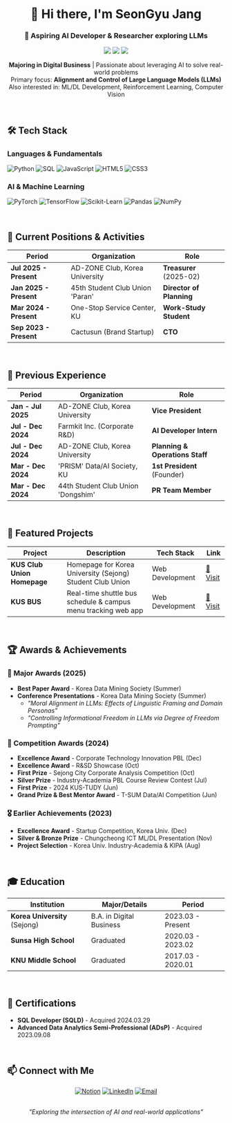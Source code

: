 <div align="center">
  <h1>👋 Hi there, I'm SeonGyu Jang</h1>
  <h3>🚀 Aspiring AI Developer & Researcher exploring LLMs</h3>
  
  <p>
    <img src="https://img.shields.io/badge/🇰🇷_South_Korea-white?style=flat-square" />
    <img src="https://img.shields.io/badge/Born_2004-blue?style=flat-square" />
    <img src="https://img.shields.io/badge/Korea_University-crimson?style=flat-square" />
  </p>
  
  <p>
    <b>Majoring in Digital Business</b> | Passionate about leveraging AI to solve real-world problems
    <br/>
    Primary focus: <b>Alignment and Control of Large Language Models (LLMs)</b>
    <br/>
    Also interested in: ML/DL Development, Reinforcement Learning, Computer Vision
  </p>
</div>

<br/>

## 🛠️ Tech Stack

### Languages & Fundamentals
![Python](https://img.shields.io/badge/Python-3776AB?style=flat-square&logo=python&logoColor=white)
![SQL](https://img.shields.io/badge/SQL-4479A1?style=flat-square&logo=postgresql&logoColor=white)
![JavaScript](https://img.shields.io/badge/JavaScript-F7DF1E?style=flat-square&logo=javascript&logoColor=black)
![HTML5](https://img.shields.io/badge/HTML5-E34F26?style=flat-square&logo=html5&logoColor=white)
![CSS3](https://img.shields.io/badge/CSS3-1572B6?style=flat-square&logo=css3&logoColor=white)

### AI & Machine Learning
![PyTorch](https://img.shields.io/badge/PyTorch-EE4C2C?style=flat-square&logo=pytorch&logoColor=white)
![TensorFlow](https://img.shields.io/badge/TensorFlow-FF6F00?style=flat-square&logo=tensorflow&logoColor=white)
![Scikit-Learn](https://img.shields.io/badge/scikit--learn-F7931E?style=flat-square&logo=scikit-learn&logoColor=white)
![Pandas](https://img.shields.io/badge/Pandas-150458?style=flat-square&logo=pandas&logoColor=white)
![NumPy](https://img.shields.io/badge/NumPy-013243?style=flat-square&logo=numpy&logoColor=white)

<br/>

## 🚀 Current Positions & Activities

| Period | Organization | Role |
|--------|-------------|------|
| **Jul 2025 - Present** | AD-ZONE Club, Korea University | **Treasurer** (2025-02) |
| **Jan 2025 - Present** | 45th Student Club Union 'Paran' | **Director of Planning** |
| **Mar 2024 - Present** | One-Stop Service Center, KU | **Work-Study Student** |
| **Sep 2023 - Present** | Cactusun (Brand Startup) | **CTO** |

<br/>

## 💼 Previous Experience

| Period | Organization | Role |
|--------|-------------|------|
| **Jan - Jul 2025** | AD-ZONE Club, Korea University | **Vice President** |
| **Jul - Dec 2024** | Farmkit Inc. (Corporate R&D) | **AI Developer Intern** |
| **Jul - Dec 2024** | AD-ZONE Club, Korea University | **Planning & Operations Staff** |
| **Mar - Dec 2024** | 'PRISM' Data/AI Society, KU | **1st President** (Founder) |
| **Mar - Dec 2024** | 44th Student Club Union 'Dongshim' | **PR Team Member** |

<br/>

## 📂 Featured Projects

| Project | Description | Tech Stack | Link |
|---------|-------------|------------|------|
| **KUS Club Union Homepage** | Homepage for Korea University (Sejong) Student Club Union | Web Development | [🔗 Visit](https://kus-club-union.fly.dev/) |
| **KUS BUS** | Real-time shuttle bus schedule & campus menu tracking web app | Web Development | [🔗 Visit](https://www.kus-bus.site/) |

<br/>

## 🏆 Awards & Achievements

### 🥇 Major Awards (2025)
- **Best Paper Award** - Korea Data Mining Society (Summer)
- **Conference Presentations** - Korea Data Mining Society (Summer)
  - *"Moral Alignment in LLMs: Effects of Linguistic Framing and Domain Personas"*
  - *"Controlling Informational Freedom in LLMs via Degree of Freedom Prompting"*

### 🏅 Competition Awards (2024)
- **Excellence Award** - Corporate Technology Innovation PBL (Dec)
- **Excellence Award** - R&SD Showcase (Oct)
- **First Prize** - Sejong City Corporate Analysis Competition (Oct)
- **Silver Prize** - Industry-Academia PBL Course Review Contest (Jul)
- **First Prize** - 2024 KUS-TUDY (Jun)
- **Grand Prize & Best Mentor Award** - T-SUM Data/AI Competition (Jun)

### 🎖️ Earlier Achievements (2023)
- **Excellence Award** - Startup Competition, Korea Univ. (Dec)
- **Silver & Bronze Prize** - Chungcheong ICT ML/DL Presentation (Nov)
- **Project Selection** - Korea Univ. Industry-Academia & KIPA (Aug)

<br/>

## 🎓 Education

| Institution | Major/Details | Period |
|-------------|---------------|---------|
| **Korea University** (Sejong) | B.A. in Digital Business | 2023.03 - Present |
| **Sunsa High School** | Graduated | 2020.03 - 2023.02 |
| **KNU Middle School** | Graduated | 2017.03 - 2020.01 |

<br/>

## 📜 Certifications

- **SQL Developer (SQLD)** - Acquired 2024.03.29
- **Advanced Data Analytics Semi-Professional (ADsP)** - Acquired 2023.09.08

<br/>

## 📫 Connect with Me

<div align="center">
  
  [![Notion](https://img.shields.io/badge/Notion-000000?style=for-the-badge&logo=notion&logoColor=white)](https://www.notion.so/jangseongyu/8992c6366519499381728c6feee63163)
  [![LinkedIn](https://img.shields.io/badge/LinkedIn-0077B5?style=for-the-badge&logo=linkedin&logoColor=white)](https://www.linkedin.com/in/seongyu-jang-5b8268297/)
  [![Email](https://img.shields.io/badge/Email-D14836?style=for-the-badge&logo=gmail&logoColor=white)](mailto:dsng3419@gmail.com)
  
</div>

<div align="center">
  <br/>
  <i>"Exploring the intersection of AI and real-world applications"</i>
</div
